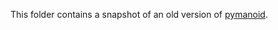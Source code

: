 This folder contains a snapshot of an old version of
[pymanoid](https://github.com/stephane-caron/pymanoid).
